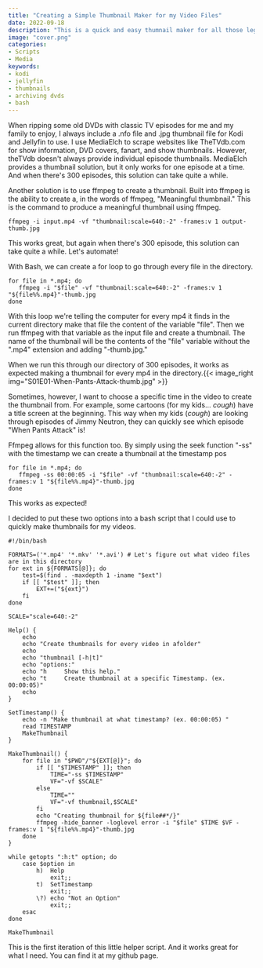 ```yaml
---
title: "Creating a Simple Thumbnail Maker for my Video Files"
date: 2022-09-18
description: "This is a quick and easy thumnail maker for all those legally attained videos you have in your library!"
image: "cover.png"
categories:
- Scripts
- Media
keywords:
- kodi
- jellyfin
- thumbnails
- archiving dvds
- bash
---
```

When ripping some old DVDs with classic TV episodes for me and my family to enjoy, I always include a .nfo file and .jpg thumbnail file for Kodi and Jellyfin to use. I use MediaElch to scrape websites like TheTVdb.com for show information, DVD covers, fanart, and show thumbnails. However, theTVdb doesn't always provide individual episode thumbnails. MediaElch provides a thumbnail solution, but it only works for one episode at a time. And when there's 300 episodes, this solution can take quite a while.

Another solution is to use ffmpeg to create a thumbnail. Built into ffmpeg is the ability to create a, in the words of ffmpeg, "Meaningful thumbnail." This is the command to produce a meaningful thumbnail using ffmpeg.
```
ffmpeg -i input.mp4 -vf "thumbnail:scale=640:-2" -frames:v 1 output-thumb.jpg
```

This works great, but again when there's 300 episode, this solution can take quite a while. Let's automate!

With Bash, we can create a for loop to go through every file in the directory.

```
for file in *.mp4; do
   ffmpeg -i "$file" -vf "thumbnail:scale=640:-2" -frames:v 1 "${file%%.mp4}"-thumb.jpg
done

```
With this loop we're telling the computer for every mp4 it finds in the current directory make that file the content of the variable "file". Then we run ffmpeg with that variable as the input file and create a thumbnail. The name of the thumbnail will be the contents of the "file" variable without the ".mp4" extension and adding "-thumb.jpg."

When we run this through our directory of 300 episodes, it works as expected making a thumbnail for every mp4 in the directory.{{< image_right img="S01E01-When-Pants-Attack-thumb.jpg" >}}

Sometimes, however, I want to choose a specific time in the video to create the thumbnail from. For example, some cartoons (for my kids... *cough*) have a title screen at the beginning. This way when my kids (*cough*) are looking through episodes of Jimmy Neutron, they can quickly see which episode "When Pants Attack" is!

Ffmpeg allows for this function too. By simply using the seek function "-ss" with the timestamp we can create a thumbnail at the timestamp pos

```
for file in *.mp4; do
   ffmpeg -ss 00:00:05 -i "$file" -vf "thumbnail:scale=640:-2" -frames:v 1 "${file%%.mp4}"-thumb.jpg
done
```
This works as expected!

I decided to put these two options into a bash script that I could use to quickly make thumbnails for my videos.

```
#!/bin/bash

FORMATS=('*.mp4' '*.mkv' '*.avi') # Let's figure out what video files are in this directory
for ext in ${FORMATS[@]}; do
    test=$(find . -maxdepth 1 -iname "$ext")
    if [[ "$test" ]]; then
        EXT+=("${ext}")
    fi
done

SCALE="scale=640:-2"

Help() {
    echo
    echo "Create thumbnails for every video in afolder"
    echo
    echo "thumbnail [-h|t]"
    echo "options:"
    echo "h     Show this help."
    echo "t     Create thumbnail at a specific Timestamp. (ex. 00:00:05)"
    echo
}

SetTimestamp() {
    echo -n "Make thumbnail at what timestamp? (ex. 00:00:05) "
    read TIMESTAMP
    MakeThumbnail
}

MakeThumbnail() {
    for file in "$PWD"/"${EXT[@]}"; do
        if [[ "$TIMESTAMP" ]]; then
            TIME="-ss $TIMESTAMP"
            VF="-vf $SCALE"
        else
            TIME=""
            VF="-vf thumbnail,$SCALE"
        fi
        echo "Creating thumbnail for ${file##*/}"
        ffmpeg -hide_banner -loglevel error -i "$file" $TIME $VF -frames:v 1 "${file%%.mp4}"-thumb.jpg
    done
}

while getopts ":h:t" option; do
    case $option in
        h)  Help
            exit;;
        t)  SetTimestamp
            exit;;
        \?) echo "Not an Option"
            exit;;
    esac
done

MakeThumbnail
```
This is the first iteration of this little helper script. And it works great for what I need. You can find it at my github page.
